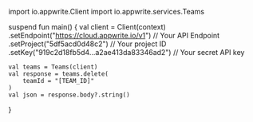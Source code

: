 import io.appwrite.Client
import io.appwrite.services.Teams

suspend fun main() {
    val client = Client(context)
      .setEndpoint("https://cloud.appwrite.io/v1") // Your API Endpoint
      .setProject("5df5acd0d48c2") // Your project ID
      .setKey("919c2d18fb5d4...a2ae413da83346ad2") // Your secret API key

    val teams = Teams(client)
    val response = teams.delete(
        teamId = "[TEAM_ID]"
    )
    val json = response.body?.string()
}